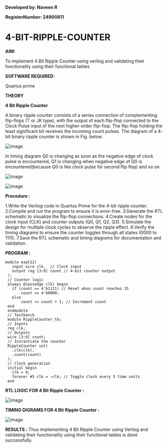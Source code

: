 
**Developed by: Naveen R**

**RegisterNumber: 24900811**

# 4-BIT-RIPPLE-COUNTER

**AIM:**

To implement  4 Bit Ripple Counter using verilog and validating their functionality using their functional tables

**SOFTWARE REQUIRED:**

Quartus prime

**THEORY**

**4 Bit Ripple Counter**

A binary ripple counter consists of a series connection of complementing flip-flops (T or JK type), with the output of each flip-flop connected to the Clock Pulse input of the next higher-order flip-flop. The flip-flop holding the least significant bit receives the incoming count pulses. The diagram of a 4-bit binary ripple counter is shown in Fig. below.

![image](https://github.com/naavaneetha/4-BIT-RIPPLE-COUNTER/assets/154305477/cb4b74d4-31ab-4359-95d0-d22e67daba13)

In timing diagram Q0 is changing as soon as the negative edge of clock pulse is encountered, Q1 is changing when negative edge of Q0 is encountered(because Q0 is like clock pulse for second flip flop) and so on.

![image](https://github.com/naavaneetha/4-BIT-RIPPLE-COUNTER/assets/154305477/a573a7d6-014e-4e54-93e6-e2ac9530960b)

![image](https://github.com/naavaneetha/4-BIT-RIPPLE-COUNTER/assets/154305477/85e1958a-2fc1-49bb-9a9f-d58ccbf3663c)

**Procedure :**

 1.Write the Verilog code in Quartus Prime for the 4-bit ripple counter.
 2.Compile and run the program to ensure it is error-free.
 3.Generate the RTL schematic to visualize the flip-flop connections.
 4.Create nodes for the clock input (CLK) and counter outputs (Q0, Q1, Q2, Q3).
 5.Simulate the design for multiple clock cycles to observe the ripple effect.
 6.Verify the timing diagrams to ensure the counter toggles through all states (0000 to
 1111).
 7.Save the RTL schematic and timing diagrams for documentation and validation.

**PROGRAM :**
```
module expt12(
   input wire clk,  // Clock input
   output reg [3:0] count // 4-bit counter output
 );
 // Counter logic
 always @(posedge clk) begin
   if (count == 4'b1111) // Reset when count reaches 15
       count <= 4'b0000;
   else
       count <= count + 1; // Increment count
 end
 endmodule
 // Testbench
 module RippleCounter_tb;
 // Inputs
 reg clk;
 // Outputs
 wire [3:0] count;
 // Instantiate the counter
 RippleCounter uut(
   .clk(clk),
   .count(count)
 );
 // Clock generation
 initial begin
   clk = 0;
   forever #5 clk = ~clk; // Toggle clock every 5 time units
 end
```

**RTL LOGIC FOR 4 Bit Ripple Counter :**

![image](https://github.com/user-attachments/assets/64e38449-3a35-4607-a43b-4f84b82d5c73)


**TIMING DIGRAMS FOR 4 Bit Ripple Counter :**

![image](https://github.com/user-attachments/assets/f9634bd1-c70c-4bb1-b5c3-dcf859109d07)


**RESULTS :**
Thus implementing 4 Bit Ripple Counter using Verilog and validating their functionality using their functional tables is done successfully.
